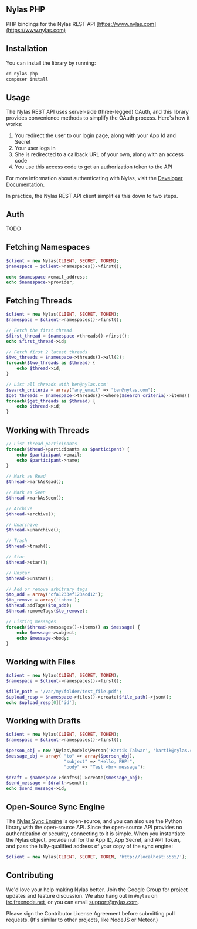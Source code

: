 ## Nylas PHP

PHP bindings for the Nylas REST API [https://www.nylas.com](https://www.nylas.com)

## Installation

You can install the library by running:

```php
cd nylas-php
composer install
```


## Usage

The Nylas REST API uses server-side (three-legged) OAuth, and this library provides convenience methods to simplify the OAuth process. Here's how it works:

1. You redirect the user to our login page, along with your App Id and Secret
1. Your user logs in
1. She is redirected to a callback URL of your own, along with an access code
1. You use this access code to get an authorization token to the API

For more information about authenticating with Nylas, visit the [Developer Documentation](https://www.nylas.com/docs/gettingstarted-hosted#authenticating).

In practice, the Nylas REST API client simplifies this down to two steps.

## Auth

TODO

## Fetching Namespaces

```php
$client = new Nylas(CLIENT, SECRET, TOKEN);
$namespace = $client->namespaces()->first();

echo $namespace->email_address;
echo $namespace->provider;
```



## Fetching Threads

```php
$client = new Nylas(CLIENT, SECRET, TOKEN);
$namespace = $client->namespaces()->first();

// Fetch the first thread
$first_thread = $namespace->threads()->first();
echo $first_thread->id;

// Fetch first 2 latest threads
$two_threads = $namespace->threads()->all(2);
foreach($two_threads as $thread) {
    echo $thread->id;
}

// List all threads with ben@nylas.com'
$search_criteria = array("any_email" => "ben@nylas.com");
$get_threads = $namespace->threads()->where($search_criteria)->items()
foreach($get_threads as $thread) {
    echo $thread->id;
}
```

## Working with Threads

```php
// List thread participants
foreach($thead->participants as $participant) {
    echo $participant->email;
    echo $participant->name;
}

// Mark as Read
$thread->markAsRead();

// Mark as Seen
$thread->markAsSeen();

// Archive
$thread->archive();

// Unarchive
$thread->unarchive();

// Trash
$thread->trash();

// Star
$thread->star();

// Unstar
$thread->unstar();

// Add or remove arbitrary tags
$to_add = array('cfa1233ef123acd12');
$to_remove = array('inbox');
$thread.addTags($to_add);
$thread.removeTags($to_remove);

// Listing messages
foreach($thread->messages()->items() as $message) {
    echo $message->subject;
    echo $message->body;
}
```

## Working with Files


```php
$client = new Nylas(CLIENT, SECRET, TOKEN);
$namespace = $client->namespaces()->first();

$file_path = '/var/my/folder/test_file.pdf';
$upload_resp = $namespace->files()->create($file_path)->json();
echo $upload_resp[0]['id'];
```

## Working with Drafts

```php
$client = new Nylas(CLIENT, SECRET, TOKEN);
$namespace = $client->namespaces()->first();

$person_obj = new \Nylas\Models\Person('Kartik Talwar', 'kartik@nylas.com');
$message_obj = array( "to" => array($person_obj),
                      "subject" => "Hello, PHP!",
                      "body" => "Test <br> message");

$draft = $namespace->drafts()->create($message_obj);
$send_message = $draft->send();
echo $send_message->id;
```



## Open-Source Sync Engine

The [Nylas Sync Engine](http://github.com/nylas/sync-engine) is open-source, and you can also use the Python library with the open-source API. Since the open-source API provides no authentication or security, connecting to it is simple. When you instantiate the Nylas object, provide null for the App ID, App Secret, and API Token, and pass the fully-qualified address of your copy of the sync engine:

```php
$client = new Nylas(CLIENT, SECRET, TOKEN, 'http://localhost:5555/');
```

## Contributing

We'd love your help making Nylas better. Join the Google Group for project updates and feature discussion. We also hang out in `#nylas` on [irc.freenode.net](irc.freenode.net), or you can email [support@nylas.com](mailto:support@nylas.com).

Please sign the Contributor License Agreement before submitting pull requests. (It's similar to other projects, like NodeJS or Meteor.)